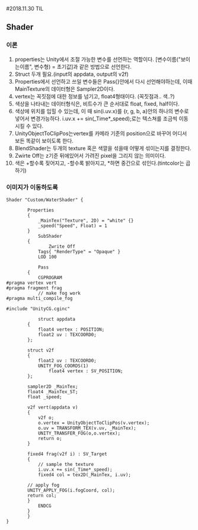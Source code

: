 ﻿#2018.11.30 TIL## Shader### 이론1.  properties는 Unity에서 조절 가능한 변수를 선언하는 역할이다. [변수이름("보이는이름", 변수형) = 초기값]과 같은 방법으로 선언한다.2. Struct 두개 필요.(input의 appdata, output의 v2f)3. Properties에서 선언하고 쓰일 변수들은 Pass{}안에서 다시 선언해야하는데, 이때 MainTexture의 데이터형은 Sampler2D이다.4. vertex는 꼭짓점에 대한 정보를 넘기고, float4형태이다. (꼭짓점과.. 색..?)5. 색상을 나타내는 데이터형식은, 비트수가 큰 순서대로 float, fixed, half이다.6. 색상에 위치를 입힐 수 있는데, 이 때 sin(i.uv.x)를 {r, g, b, a}안의 하나의 변수로 넣어서 변경가능하다. i.uv.x += sin(_Time*_speed);로는 텍스쳐를 조금씩 이동시킬 수 있다.7. UnityObjectToClipPos는vertex를 카메라 기준의 position으로 바꾸어 어디서 보든 똑같이 보이도록 한다.8. BlendShader는 두개의 texture 혹은 색깔을 섞을때 어떻게 섞이는지를 결정한다. 9. Zwirte Off는 z기준 뒤에있어서 가려진 pixel을 그리지 않는 의미이다.10. 색은 +할수록 짖어지고, -할수록 밝아지고, *하면 중간으로 섞인다.(tintcolor는 곱하기)### 이미지가 이동하도록```Shader "Custom/WaterShader" {		Properties		{			_MainTex("Texture", 2D) = "white" {}			_speed("Speed", Float) = 1		}			SubShader		{				Zwrite Off			Tags{ "RenderType" = "Opaque" }			LOD 100			Pass		{			CGPROGRAM#pragma vertex vert#pragma fragment frag			// make fog work#pragma multi_compile_fog#include "UnityCG.cginc"			struct appdata		{			float4 vertex : POSITION;			float2 uv : TEXCOORD0;		};		struct v2f		{			float2 uv : TEXCOORD0;			UNITY_FOG_COORDS(1)				float4 vertex : SV_POSITION;		};		sampler2D _MainTex;		float4 _MainTex_ST;		float _speed;		v2f vert(appdata v)		{			v2f o;			o.vertex = UnityObjectToClipPos(v.vertex);			o.uv = TRANSFORM_TEX(v.uv, _MainTex);			UNITY_TRANSFER_FOG(o,o.vertex);			return o;		}		fixed4 frag(v2f i) : SV_Target		{			// sample the texture			i.uv.x += sin(_Time*_speed);			fixed4 col = tex2D(_MainTex, i.uv);		// apply fog		UNITY_APPLY_FOG(i.fogCoord, col);		return col;		}			ENDCG		}		}}```